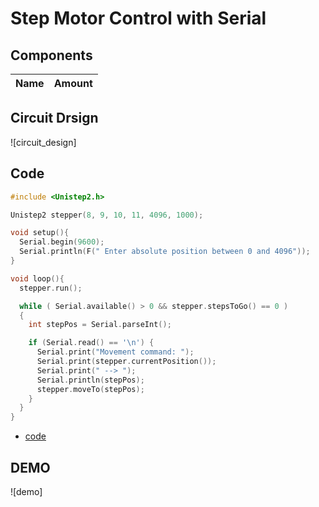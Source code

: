# Step Motor Control with Serial

## Components
|Name|Amount|
|-|-|

## Circuit Drsign
![circuit_design]

## Code
```C++
#include <Unistep2.h>

Unistep2 stepper(8, 9, 10, 11, 4096, 1000);

void setup(){
  Serial.begin(9600);
  Serial.println(F(" Enter absolute position between 0 and 4096"));
}

void loop(){
  stepper.run();

  while ( Serial.available() > 0 && stepper.stepsToGo() == 0 ) 
  {
    int stepPos = Serial.parseInt();

    if (Serial.read() == '\n') {
      Serial.print("Movement command: ");
      Serial.print(stepper.currentPosition());
      Serial.print(" --> ");
      Serial.println(stepPos);
      stepper.moveTo(stepPos);
    }
  }
}
```
* [code](007.ino)

## DEMO
![demo]
